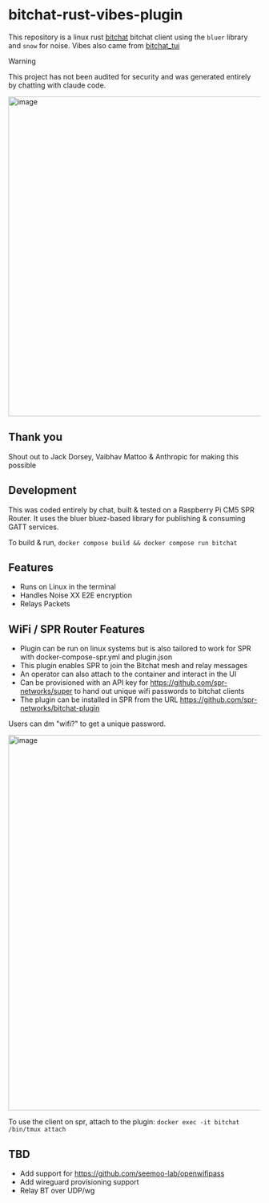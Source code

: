 # bitchat-rust-vibes-plugin

This repository is a linux rust [bitchat](https://github.com/permissionlesstech/bitchat)
bitchat client using the `bluer` library and `snow` for noise. Vibes also came from [bitchat_tui](https://github.com/vaibhav-mattoo/bitchat-tui)


> [!WARNING]
> This project has not been audited for security and was generated entirely by chatting with claude code.

<img width="2252" height="637" alt="image" src="https://github.com/user-attachments/assets/726e0f94-dfac-4b3f-ab9f-b8de323a5972" />

## Thank you

Shout out to Jack Dorsey, Vaibhav Mattoo & Anthropic for making this possible

## Development

This was coded entirely by chat, built & tested on a Raspberry Pi CM5 SPR Router.
It uses the bluer bluez-based library for publishing & consuming GATT services.

To build & run, `docker compose build && docker compose run bitchat`

## Features

- Runs on Linux in the terminal
- Handles Noise XX E2E encryption
- Relays Packets

## WiFi / SPR Router Features

- Plugin can be run on linux systems but is also tailored to work for SPR with docker-compose-spr.yml and plugin.json
- This plugin enables SPR to join the Bitchat mesh and relay messages
- An operator can also attach to the container and interact in the UI 
- Can be provisioned with an API key for https://github.com/spr-networks/super to hand out unique wifi passwords to bitchat clients
- The plugin can be installed in SPR from the URL https://github.com/spr-networks/bitchat-plugin

Users can dm "wifi?" to get a unique password.

<img width="1124" height="748" alt="image" src="https://github.com/user-attachments/assets/680cef5e-82f3-47da-895d-75d80a6fc8be" />

To use the client on spr, attach to the plugin:
`docker exec -it bitchat /bin/tmux attach`

## TBD 

- Add support for https://github.com/seemoo-lab/openwifipass 
- Add wireguard provisioning support
- Relay BT over UDP/wg 
